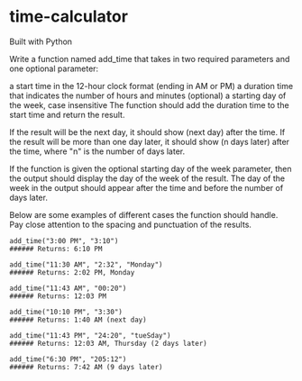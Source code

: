 # time-calculator
Built with Python

Write a function named add_time that takes in two required parameters and one optional parameter:

a start time in the 12-hour clock format (ending in AM or PM)
a duration time that indicates the number of hours and minutes
(optional) a starting day of the week, case insensitive
The function should add the duration time to the start time and return the result.

If the result will be the next day, it should show (next day) after the time. If the result will be more than one day later, it should show (n days later) after the time, where "n" is the number of days later.

If the function is given the optional starting day of the week parameter, then the output should display the day of the week of the result. The day of the week in the output should appear after the time and before the number of days later.

Below are some examples of different cases the function should handle. Pay close attention to the spacing and punctuation of the results.

```
add_time("3:00 PM", "3:10")
###### Returns: 6:10 PM

add_time("11:30 AM", "2:32", "Monday")
###### Returns: 2:02 PM, Monday

add_time("11:43 AM", "00:20")
###### Returns: 12:03 PM

add_time("10:10 PM", "3:30")
###### Returns: 1:40 AM (next day)

add_time("11:43 PM", "24:20", "tueSday")
###### Returns: 12:03 AM, Thursday (2 days later)

add_time("6:30 PM", "205:12")
###### Returns: 7:42 AM (9 days later)
```
